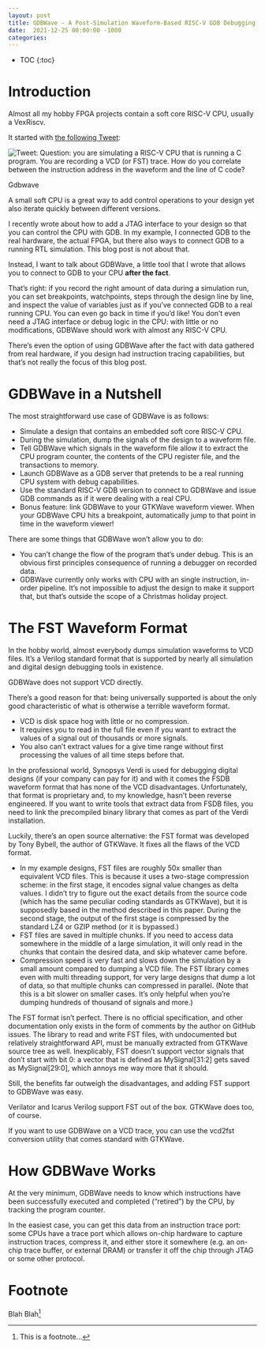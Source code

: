 ```yaml
---
layout: post
title: GDBWave - A Post-Simulation Waveform-Based RISC-V GDB Debugging Server
date:  2021-12-25 00:00:00 -1000
categories:
---
```


* TOC
{:toc}

# Introduction

Almost all my hobby FPGA projects contain a soft core RISC-V CPU, usually a VexRiscv. 

It started with [the following Tweet](https://twitter.com/tom_verbeure/status/1455905689365217286):

![Tweet: Question: you are simulating a RISC-V CPU that is running a C program.  You are recording a 
VCD (or FST) trace. How do you correlate between the instruction address in the waveform and the line of C code?](/assets/gdbwave/tweet.png)


Gdbwave

A small soft CPU is a great way to add control operations to your design yet also iterate quickly between different versions.

I recently wrote about how to add a JTAG interface to your design so that you can control the CPU with GDB. In my example, I connected GDB to the real hardware, the actual FPGA, but there also ways to connect GDB to a running RTL simulation. This blog post is not about that. 

Instead, I want to talk about GDBWave, a little tool that I wrote that allows you to connect to GDB to your CPU **after the fact**. 

That’s right: if you record the right amount of data during a simulation run, you can set breakpoints, watchpoints, steps through the design line by line, and inspect the value of variables just as if you’ve connected GDB to a real running CPU. You can even go back in time if you’d like! You don’t even need a JTAG interface or debug logic in the CPU: with little or no modifications, GDBWave should work with almost any RISC-V CPU.

There’s even the option of using GDBWave after the fact with data gathered from real hardware, if you design had instruction tracing capabilities, but that’s not really the focus of this blog post.

# GDBWave in a Nutshell

The most straightforward use case of GDBWave is as follows:

* Simulate a design that contains an embedded soft core RISC-V CPU.
* During the simulation, dump the signals of the design to a waveform file.
* Tell GDBWave which signals in the waveform file allow it to extract the CPU program counter, the contents of the CPU register file, and the transactions to memory.
* Launch GDBWave as a GDB server that pretends to be a real running CPU system with debug capabilities.
* Use the standard RISC-V GDB version to connect to GDBWave and issue GDB commands as if it were dealing with a real CPU.
* Bonus feature: link GDBWave to your GTKWave waveform viewer. When your GDBWave CPU hits a breakpoint, automatically jump to that point in time in the waveform viewer!

There are some things that GDBWave won’t allow you to do:
* You can’t change the flow of the program that’s under debug. This is an obvious first principles consequence of running a debugger on recorded data.
* GDBWave currently only works with CPU with an single instruction, in-order pipeline. It’s not impossible to adjust the design to make it support that, but that’s outside the scope of a Christmas holiday project.

# The FST Waveform Format

In the hobby world, almost everybody dumps simulation waveforms to VCD files. It’s a Verilog standard format that is supported by nearly all simulation and digital design debugging tools in existence.

GDBWave does not support VCD directly. 

There’s a good reason for that: being universally supported is about the only good characteristic of what is otherwise a terrible waveform format.

* VCD is disk space hog with little or no compression. 
* It requires you to read in the full file even if you want to extract the values of a signal out of thousands or more signals. 
* You also can’t extract values for a give time range without first processing the values of all time steps before that. 

In the professional world, Synopsys Verdi is used for debugging digital designs (if your company can pay for it) and with it comes the FSDB waveform format that has none of the VCD disadvantages. Unfortunately, that format is proprietary and, to my knowledge, hasn’t been reverse engineered. If you want to write tools that extract data from FSDB files, you need to link the precompiled binary library that comes as part of the Verdi installation.

Luckily, there’s an open source alternative: the FST format was developed by Tony Bybell, the author of GTKWave. It fixes all the flaws of the VCD format. 

* In my example designs, FST files are roughly 50x smaller than equivalent VCD files. This is because it uses a two-stage compression scheme: in the first stage, it encodes signal value changes as delta values. I didn’t try to figure out the exact details from the source code (which has the same peculiar coding standards as GTKWave), but it is supposedly based in the method described in this paper. During the second stage, the output of the first stage is compressed by the standard LZ4 or GZIP method (or it is bypassed.)
* FST files are saved in multiple chunks. If you need to access data somewhere in the middle of a large simulation, it will only read in the chunks that contain the desired data, and skip whatever came before. 
* Compression speed is very fast and slows down the simulation by a small amount compared to dumping a VCD file. The FST library comes even with multi threading support, for very large designs that dump a lot of data, so that multiple chunks can compressed in parallel. (Note that this is a bit slower on smaller cases. It’s only helpful when you’re dumping hundreds of thousand of signals and more.)

The FST format isn’t perfect. There is no official specification, and other documentation only exists in the form of comments by the author on GitHub issues. The library to read and write FST files, with undocumented but relatively straightforward API,  must be manually extracted from GTKWave source tree as well. Inexplicably, FST doesn’t support vector signals that don’t start with bit 0: a vector that is defined as MySignal[31:2] gets saved as MySignal[29:0], which annoys me way more that it should.

Still, the benefits far outweigh the disadvantages, and adding FST support to GDBWave was easy.

Verilator and Icarus Verilog support FST out of the box. GTKWave does too, of course.

If you want to use GDBWave on a VCD trace, you can use the vcd2fst conversion utility that comes standard with GTKWave.

# How GDBWave Works

At the very minimum, GDBWave needs to know which instructions have been successfully executed and completed (“retired”) by the CPU, by tracking the program counter.

In the easiest case, you can get this data from an instruction trace port: some CPUs have a trace port which allows on-chip hardware to capture instruction traces, compress it, and either store it somewhere (e.g. an on-chip trace buffer, or external DRAM) or transfer it off the chip through JTAG or some other protocol.



# Footnote

Blah Blah[^1]

[^1]: This is a footnote...


